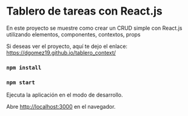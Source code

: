 # Tablero de tareas con React.js

En este proyecto se muestre como crear un CRUD simple con React.js utilizando elementos, componentes, contextos, props

Si deseas ver el proyecto, aquí te dejo el enlace: https://dgomez19.github.io/tablero_context/

### `npm install`
### `npm start`

Ejecuta la aplicación en el modo de desarrollo.

Abre [http://localhost:3000](http://localhost:3000) en el navegador.
